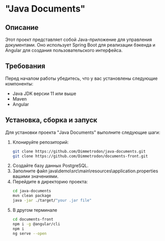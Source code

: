 # "Java Documents"

## Описание

Этот проект представляет собой Java-приложение для управления документами. Оно использует Spring Boot для реализации бэкенда и Angular для создания пользовательского интерфейса.

## Требования

Перед началом работы убедитесь, что у вас установлены следующие компоненты:

-   Java JDK версии 11 или выше
-   Maven
-   Angular

## Установка, сборка и запуск

Для установки проекта "Java Documents" выполните следующие шаги:

1. Клонируйте репозиторий:
    ```bash
    git clone https://github.com/Dimmetrodon/java-documents.git
    git clone https://github.com/Dimmetrodon/documents-front.git
    ```
2. Создайте базу данных PostgreSQL.
3. Заполните файл java\demo\src\main\resources\application.properties вашими значениями.
4. Перейдите в директорию проекта:
    ```bash
    cd java-documents
    mvn clean package
    java -jar ./target/"your .jar file"
    ```
5. В другом терминале
    ```bash
    cd documents-front
    npm i -g @angular/cli
    npm i
    ng serve --open
    ```
